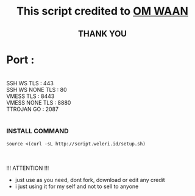 <center><h1>This script credited to <a href="https://t.me/waansuka_turu">OM WAAN</a></h1>
<h2>THANK YOU</h2></center>

# Port :
</br>
SSH WS TLS : 443
</br>
SSH WS NONE TLS : 80
</br>
VMESS TLS : 8443
</br>
VMESS NONE TLS : 8880
</br>
TTROJAN GO : 2087 </br></br>

### INSTALL COMMAND
<pre><code>source <(curl -sL http://script.weleri.id/setup.sh)</code></pre>

</br></br>
!!! ATTENTION !!!</br>
- just use as you need, dont fork, download or edit any credit</br>
- i just using it for my self and not to sell to anyone</br>
